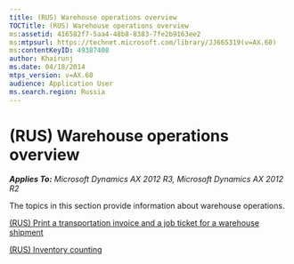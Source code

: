 ```yaml
---
title: (RUS) Warehouse operations overview
TOCTitle: (RUS) Warehouse operations overview
ms:assetid: 416582f7-5aa4-48b8-8383-7fe2b9163ee2
ms:mtpsurl: https://technet.microsoft.com/library/JJ665319(v=AX.60)
ms:contentKeyID: 49387408
author: Khairunj
ms.date: 04/18/2014
mtps_version: v=AX.60
audience: Application User
ms.search.region: Russia
---
```


# (RUS) Warehouse operations overview 


_**Applies To:** Microsoft Dynamics AX 2012 R3, Microsoft Dynamics AX 2012 R2_

The topics in this section provide information about warehouse operations.

[(RUS) Print a transportation invoice and a job ticket for a warehouse shipment](rus-print-a-transportation-invoice-and-a-job-ticket-for-a-warehouse-shipment.md)

[(RUS) Inventory counting](rus-inventory-counting.md)

  


